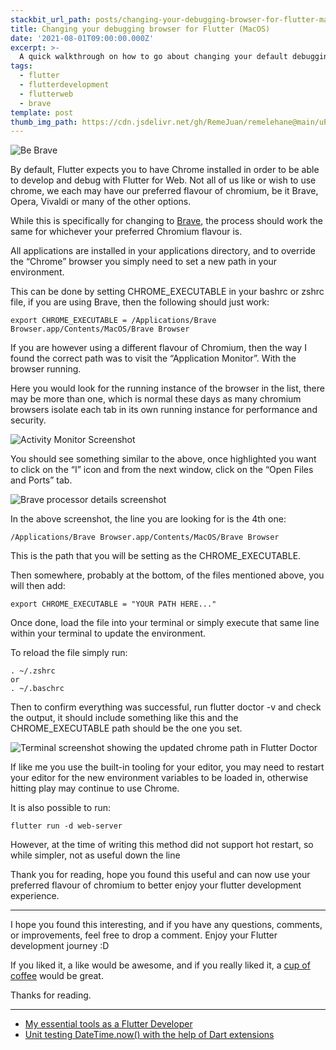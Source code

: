 ```yaml
---
stackbit_url_path: posts/changing-your-debugging-browser-for-flutter-macos
title: Changing your debugging browser for Flutter (MacOS)
date: '2021-08-01T09:00:00.000Z'
excerpt: >-
  A quick walkthrough on how to go about changing your default debugging browser to something other than Chrome on MacOs
tags:
  - flutter
  - flutterdevelopment
  - flutterweb
  - brave
template: post
thumb_img_path: https://cdn.jsdelivr.net/gh/RemeJuan/remelehane@main/uPic/1*Pg4bQMyLXDKFUryrgxQrpw.png
---
```

![Be Brave](https://cdn.jsdelivr.net/gh/RemeJuan/remelehane@main/uPic/1*Pg4bQMyLXDKFUryrgxQrpw.png)

By default, Flutter expects you to have Chrome installed in order to be able to develop and debug with Flutter for Web. Not all of us like or wish to use chrome, we each may have our preferred flavour of chromium, be it Brave, Opera, Vivaldi or many of the other options.

While this is specifically for changing to [Brave](https://brave.com/), the process should work the same for whichever your preferred Chromium flavour is.

All applications are installed in your applications directory, and to override the “Chrome” browser you simply need to set a new path in your environment.

This can be done by setting CHROME_EXECUTABLE in your bashrc or zshrc file, if you are using Brave, then the following should just work:

    export CHROME_EXECUTABLE = /Applications/Brave Browser.app/Contents/MacOS/Brave Browser

If you are however using a different flavour of Chromium, then the way I found the correct path was to visit the “Application Monitor”. With the browser running.

Here you would look for the running instance of the browser in the list, there may be more than one, which is normal these days as many chromium browsers isolate each tab in its own running instance for performance and security.

![Activity Monitor Screenshot](https://cdn.jsdelivr.net/gh/RemeJuan/remelehane@main/uPic/1*1YjQBN3lVqxZAnpANRAsRw.png)

You should see something similar to the above, once highlighted you want to click on the “I” icon and from the next window, click on the “Open Files and Ports” tab.

![Brave processor details screenshot](https://cdn.jsdelivr.net/gh/RemeJuan/remelehane@main/uPic/1*9mzFkahUTpL_Grcn_IE30w.png)

In the above screenshot, the line you are looking for is the 4th one:

    /Applications/Brave Browser.app/Contents/MacOS/Brave Browser

This is the path that you will be setting as the CHROME_EXECUTABLE.

Then somewhere, probably at the bottom, of the files mentioned above, you will then add:

    export CHROME_EXECUTABLE = "YOUR PATH HERE..."

Once done, load the file into your terminal or simply execute that same line within your terminal to update the environment.

To reload the file simply run:

    . ~/.zshrc
    or
    . ~/.baschrc

Then to confirm everything was successful, run flutter doctor -v and check the output, it should include something like this and the CHROME_EXECUTABLE path should be the one you set.

![Terminal screenshot showing the updated chrome path in Flutter Doctor](https://cdn.jsdelivr.net/gh/RemeJuan/remelehane@main/uPic/1*mnNBY268LRBJ_J_1Zx4XRg.png)

If like me you use the built-in tooling for your editor, you may need to restart your editor for the new environment variables to be loaded in, otherwise hitting play may continue to use Chrome.

It is also possible to run:

    flutter run -d web-server

However, at the time of writing this method did not support hot restart, so while simpler, not as useful down the line

Thank you for reading, hope you found this useful and can now use your preferred flavour of chromium to better enjoy your flutter development experience.

***

I hope you found this interesting, and if you have any questions, comments, or improvements, feel free to drop a comment. Enjoy your Flutter development journey :D

If you liked it, a like would be awesome, and if you really liked it, a [cup of coffee](https://www.buymeacoffee.com/remelehane) would be great.

Thanks for reading.

***

* [My essential tools as a Flutter Developer](https://remelehane.dev/posts/my-essential-tools-as-a-flutter-developer/)
* [Unit testing DateTime.now() with the help of Dart extensions](https://remelehane.dev/posts/unit-testing-dattimenow-with-the-help-of-dart-extensions/)
